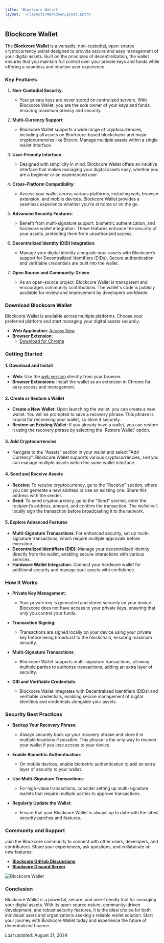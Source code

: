 ```yaml
---
title: 'Blockcore Wallet'
layout: '~/layouts/MarkdownLayout.astro'
---
```


## Blockcore Wallet

The **Blockcore Wallet** is a versatile, non-custodial, open-source cryptocurrency wallet designed to provide secure and easy management of your digital assets. Built on the principles of decentralization, the wallet ensures that you maintain full control over your private keys and funds while offering a seamless and intuitive user experience.

### Key Features

1. **Non-Custodial Security**: 
   - Your private keys are never stored on centralized servers. With Blockcore Wallet, you are the sole owner of your keys and funds, ensuring maximum privacy and security.

2. **Multi-Currency Support**: 
   - Blockcore Wallet supports a wide range of cryptocurrencies, including all assets on Blockcore-based blockchains and major cryptocurrencies like Bitcoin. Manage multiple assets within a single wallet interface.

3. **User-Friendly Interface**: 
   - Designed with simplicity in mind, Blockcore Wallet offers an intuitive interface that makes managing your digital assets easy, whether you are a beginner or an experienced user.

4. **Cross-Platform Compatibility**: 
   - Access your wallet across various platforms, including web, browser extension, and mobile devices. Blockcore Wallet provides a seamless experience whether you're at home or on the go.

5. **Advanced Security Features**: 
   - Benefit from multi-signature support, biometric authentication, and hardware wallet integration. These features enhance the security of your assets, protecting them from unauthorized access.

6. **Decentralized Identity (DID) Integration**: 
   - Manage your digital identity alongside your assets with Blockcore’s support for Decentralized Identifiers (DIDs). Secure authentication and verifiable credentials are built into the wallet.

7. **Open Source and Community-Driven**: 
   - As an open-source project, Blockcore Wallet is transparent and encourages community contributions. The wallet's code is publicly available for review and improvement by developers worldwide.

### Download Blockcore Wallet

Blockcore Wallet is available across multiple platforms. Choose your preferred platform and start managing your digital assets securely:

- **Web Application**: [Access Now](https://wallet.blockcore.net)
- **Browser Extension**: 
  - [Download for Chrome](https://chromewebstore.google.com/detail/blockcore-wallet/peigonhbenoefaeplkpalmafieegnapj)
 

### Getting Started

#### 1. Download and Install
- **Web**: Use the [web version](https://wallet.blockcore.net) directly from your browser.
- **Browser Extensions**: Install the wallet as an extension in Chrome for easy access and management.

#### 2. Create or Restore a Wallet
- **Create a New Wallet**: Upon launching the wallet, you can create a new wallet. You will be prompted to save a recovery phrase. This phrase is crucial for recovering your wallet, so store it securely.
- **Restore an Existing Wallet**: If you already have a wallet, you can restore it using the recovery phrase by selecting the 'Restore Wallet' option.

#### 3. Add Cryptocurrencies
- Navigate to the "Assets" section in your wallet and select "Add Currency". Blockcore Wallet supports various cryptocurrencies, and you can manage multiple assets within the same wallet interface.

#### 4. Send and Receive Assets
- **Receive**: To receive cryptocurrency, go to the "Receive" section, where you can generate a new address or use an existing one. Share this address with the sender.
- **Send**: To send cryptocurrency, go to the "Send" section, enter the recipient’s address, amount, and confirm the transaction. The wallet will locally sign the transaction before broadcasting it to the network.

#### 5. Explore Advanced Features
- **Multi-Signature Transactions**: For enhanced security, set up multi-signature transactions, which require multiple approvals before execution.
- **Decentralized Identifiers (DID)**: Manage your decentralized identity directly from the wallet, enabling secure interactions with various services.
- **Hardware Wallet Integration**: Connect your hardware wallet for additional security and manage your assets with confidence.

### How It Works

- **Private Key Management**: 
  - Your private key is generated and stored securely on your device. Blockcore does not have access to your private keys, ensuring that only you control your funds.

- **Transaction Signing**:
  - Transactions are signed locally on your device using your private key before being broadcast to the blockchain, ensuring maximum security.

- **Multi-Signature Transactions**:
  - Blockcore Wallet supports multi-signature transactions, allowing multiple parties to authorize transactions, adding an extra layer of security.

- **DID and Verifiable Credentials**:
  - Blockcore Wallet integrates with Decentralized Identifiers (DIDs) and verifiable credentials, enabling secure management of digital identities and credentials alongside your assets.

### Security Best Practices

- **Backup Your Recovery Phrase**:
  - Always securely back up your recovery phrase and store it in multiple locations if possible. This phrase is the only way to recover your wallet if you lose access to your device.

- **Enable Biometric Authentication**:
  - On mobile devices, enable biometric authentication to add an extra layer of security to your wallet.

- **Use Multi-Signature Transactions**:
  - For high-value transactions, consider setting up multi-signature wallets that require multiple parties to approve transactions.

- **Regularly Update the Wallet**:
  - Ensure that your Blockcore Wallet is always up to date with the latest security patches and features.

### Community and Support

Join the Blockcore community to connect with other users, developers, and contributors. Share your experiences, ask questions, and collaborate on new features:

- **[Blockcore GitHub Discussions](https://github.com/block-core/blockcore/discussions)**
- **[Blockcore Discord Server](https://discord.blockcore.net)**
 

![Blockcore Wallet](../assets/images/wallet.png)

### Conclusion

Blockcore Wallet is a powerful, secure, and user-friendly tool for managing your digital assets. With its open-source nature, community-driven development, and robust security features, it is the ideal choice for both individual users and organizations seeking a reliable wallet solution. Start your journey with Blockcore Wallet today and experience the future of decentralized finance.

_Last updated_: August 31, 2024
